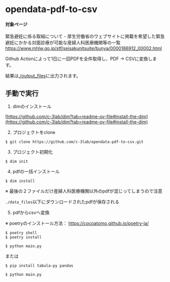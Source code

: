 # opendata-pdf-to-csv

#### 対象ページ

緊急避妊に係る取組について - 厚生労働省のウェブサイトに掲載を希望した緊急避妊にかかる対面診療が可能な産婦人科医療機関等の一覧
https://www.mhlw.go.jp/stf/seisakunitsuite/bunya/0000186912_00002.html


Github Actionによって1日に一回PDFを全件取得し、PDF -> CSVに変換します。

結果は[./output_files](./output_files)に出力されます。


## 手動で実行

1. dimのインストール

[https://github.com/c-3lab/dim?tab=readme-ov-file#install-the-dim](https://github.com/c-3lab/dim?tab=readme-ov-file#install-the-dim)

2. プロジェクトをclone
```
$ git clone https://github.com/c-3lab/opendata-pdf-to-csv.git
```

3. プロジェクト初期化
```
$ dim init
```

4. pdfの一括インストール
```
$ dim install
```
※ 最後の２ファイルだけ産婦人科医療機関以外のpdfが混じってしまうので注意

`./data_files`以下にダウンロードされたpdfが保存される

5. pdfからcsvへ変換

※ poetryのインストール方法： https://cocoatomo.github.io/poetry-ja/

```
$ poetry shell
$ poetry install

$ python main.py
```

または

```
$ pip install tabula-py pandas

$ python main.py
```
